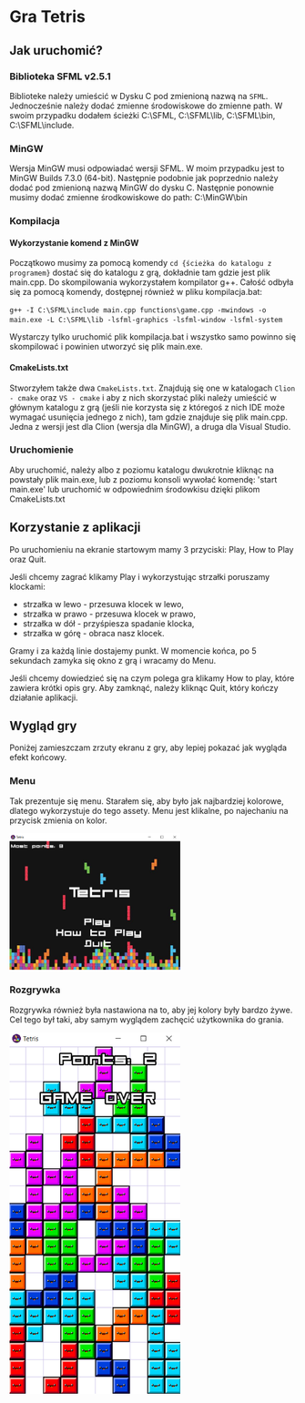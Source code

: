 # Gra Tetris

## Jak uruchomić?

### Biblioteka SFML v2.5.1

Biblioteke należy umieścić w Dysku C pod zmienioną nazwą na `SFML`. Jednocześnie należy dodać zmienne środowiskowe do zmienne path.
W swoim przypadku dodałem ścieżki C:\SFML, C:\SFML\lib, C:\SFML\bin, C:\SFML\include.

### MinGW

Wersja MinGW musi odpowiadać wersji SFML. W moim przypadku jest to MinGW Builds 7.3.0 (64-bit). Następnie podobnie jak poprzednio należy dodać pod zmienioną nazwą MinGW do dysku C.
Następnie ponownie musimy dodać zmienne środkowiskowe do path: C:\MinGW\bin

### Kompilacja

#### Wykorzystanie komend z MinGW

Początkowo musimy za pomocą komendy `cd {ścieżka do katalogu z programem}` dostać się do katalogu z grą, dokładnie tam gdzie jest plik main.cpp.
Do skompilowania wykorzystałem kompilator g++. Całość odbyła się za pomocą komendy, dostępnej również w pliku kompilacja.bat:

`g++ -I C:\SFML\include main.cpp functions\game.cpp -mwindows -o main.exe -L C:\SFML\lib -lsfml-graphics -lsfml-window -lsfml-system`

Wystarczy tylko uruchomić plik kompilacja.bat i wszystko samo powinno się skompilować i powinien utworzyć się plik main.exe.

#### CmakeLists.txt

Stworzyłem także dwa `CmakeLists.txt`. Znajdują się one w katalogach `Clion - cmake` oraz `VS - cmake` i aby z nich skorzystać pliki należy umieścić w głównym katalogu z grą (jeśli nie korzysta się z któregoś z nich IDE może wymagać usunięcia jednego z nich), tam gdzie znajduje się plik main.cpp. Jedna z wersji jest dla Clion (wersja dla MinGW), a druga dla Visual Studio.

### Uruchomienie

Aby uruchomić, należy albo z poziomu katalogu dwukrotnie kliknąc na powstały plik main.exe, lub z poziomu konsoli wywołać komendę: 'start main.exe' lub uruchomić w odpowiednim środowkisu dzięki plikom CmakeLists.txt

## Korzystanie z aplikacji

Po uruchomieniu na ekranie startowym mamy 3 przyciski: Play, How to Play oraz Quit.

Jeśli chcemy zagrać klikamy Play i wykorzystując strzałki poruszamy klockami:

- strzałka w lewo - przesuwa klocek w lewo,
- strzałka w prawo - przesuwa klocek w prawo,
- strzałka w dół - przyśpiesza spadanie klocka,
- strzałka w górę - obraca nasz klocek.

Gramy i za każdą linie dostajemy punkt. W momencie końca, po 5 sekundach zamyka się okno z grą i wracamy do Menu.

Jeśli chcemy dowiedzieć się na czym polega gra klikamy How to play, które zawiera krótki opis gry.
Aby zamknąć, należy kliknąc Quit, który kończy działanie aplikacji.

## Wygląd gry

Poniżej zamieszczam zrzuty ekranu z gry, aby lepiej pokazać jak wygląda efekt końcowy.

### Menu

Tak prezentuje się menu. Starałem się, aby było jak najbardziej kolorowe, dlatego wykorzystuje do tego assety. Menu jest klikalne, po najechaniu na przycisk zmienia on kolor.

<img src="./screens/menu.png" alt="Wygląd menu" title="Wygląd menu" width="300">

### Rozgrywka

Rozgrywka również była nastawiona na to, aby jej kolory były bardzo żywe. Cel tego był taki, aby samym wyglądem zachęcić użytkownika do grania.

<img src="./screens/game.png" alt="Wygląd menu" title="Wygląd menu" width="300">
